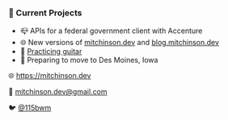 ### 📌 Current Projects
- 📪 APIs for a federal government client with Accenture
- 🌐 New versions of [mitchinson.dev](https://mitchinson.dev) and [blog.mitchinson.dev](https://blog.mitchinson.dev)
- 🎸 [Practicing guitar](https://soundcloud.com/115bwm/ambulance-holden-tape)
- 🌽 Preparing to move to Des Moines, Iowa

🌐 https://mitchinson.dev

💌 mitchinson.dev@gmail.com

🐦 [@115bwm](https://twitter.com/115bwm)